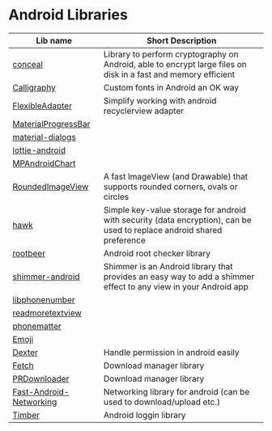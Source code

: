 # Android Libraries

|Lib name|Short Description|
|-|-|
| [conceal](https://github.com/facebook/conceal) | Library to perform cryptography on Android, able to encrypt large files on disk in a fast and memory efficient |
| [Calligraphy](https://github.com/chrisjenx/Calligraphy) | Custom fonts in Android an OK way |
| [FlexibleAdapter](https://github.com/davideas/FlexibleAdapter) | Simplify working with android recyclerview adapter |
| [MaterialProgressBar](https://github.com/DreaminginCodeZH/MaterialProgressBar) | |
| [material-dialogs](https://github.com/afollestad/material-dialogs) | |
| [lottie-android](https://github.com/airbnb/lottie-android) | |
| [MPAndroidChart](https://github.com/PhilJay/MPAndroidChart) | |
| [RoundedImageView](https://github.com/vinc3m1/RoundedImageView) | A fast ImageView (and Drawable) that supports rounded corners, ovals or circles |
| [hawk](https://github.com/orhanobut/hawk) | Simple key-value storage for android with security (data encryption), can be used to replace android shared preference |
| [rootbeer](https://github.com/scottyab/rootbeer) | Android root checker library |
| [shimmer-android](https://github.com/facebook/shimmer-android) | Shimmer is an Android library that provides an easy way to add a shimmer effect to any view in your Android app |
| [libphonenumber](https://github.com/googlei18n/libphonenumber) | |
| [readmoretextview](https://github.com/bravoborja/ReadMoreTextView) | |
| [phonematter](https://github.com/terrakok/Phonematter) |  |
| [Emoji](https://github.com/vanniktech/Emoji) |  |
| [Dexter](https://github.com/Karumi/Dexter) | Handle permission in android easily |
| [Fetch](https://github.com/tonyofrancis/fetch) | Download manager library |
| [PRDownloader](https://github.com/MindorksOpenSource/PRDownloader) | Download manager library |
| [Fast-Android-Networking](https://github.com/amitshekhariitbhu/Fast-Android-Networking) | Networking library for android (can be used to download/upload etc.) |
| [Timber](https://github.com/JakeWharton/timber) | Android loggin library |
